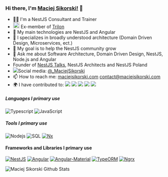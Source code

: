### Hi there, I'm [Maciej Sikorski!](http://maciejsikorski.com) 👋

- 🧑‍💻 I'm a NestJS Consultant and Trainer
- <img src="https://trilon.io/favicon.ico" width="20px"> Ex-member of [Trilon](https://trilon.io)
- 👯 My main technologies are NestJS and Angular
- 🔭 I specializes in broadly understood architecture (Domain Driven Design, Microservices, ect.)
- 💪 My goal is to help the NestJS community grow
- 💬 Ask me about Software Architecture, Domain Driven Design, NestJS, Node.js and Angular
- Founder of [NestJS Talks](https://www.nestjs-talks.com), NestJS Architects and NestJS Poland
- ![](https://img.shields.io/badge/--000000?style=flat&logo=Twitter)Social media: [@_MaciejSikorski](https://twitter.com/@_MaciejSikorski)
- 📫 How to reach me: [maciejsikorski.com](http://maciejsikorski.com) [contact@maciejsikorski.com](mailto:contact@maciejsikorski.com)
- 🌍 I have contributed to: [![](https://img.shields.io/badge/-@nestjs/nest-000000?style=flat&logo=NestJS&logoColor=ed1543)](https://github.com/nestjs/nest)
[![](https://img.shields.io/badge/-fastify/fastify%20cors-000000?style=flat&logo=Fastify&logoColor=black)](https://github.com/fastify/fastify-cors)
[![](https://img.shields.io/badge/-Pimp%20My%20Pr-000000)](https://github.com/valueadd-poland/pimp-my-pr)
[![](https://img.shields.io/badge/-@valueadd/nestjs%20packages-000000)](https://github.com/valueadd-poland/nestjs-packages)
[![](https://img.shields.io/badge/-@nestjs%20architects-000000)](https://github.com/@nestjs-architects/nx-ddd-plugin)


##### Languages I primary use

![Typescript](https://img.shields.io/badge/-Typescript-000000?style=flat&logo=Typescript&logoColor=6f97cc)
![JavaScript](https://img.shields.io/badge/-Javascript-000000?style=flat&logo=JavaScript)

##### Tools I primary use
![Nodejs](https://img.shields.io/badge/-Node.js-000000?style=flat&logo=node.js)
![SQL](https://img.shields.io/badge/-SQL-000000?style=flat&logo=postgresql&logoColor=32648c)
[![Nx](https://img.shields.io/badge/-Nx-000000?style=flat&logo=nx)](https://nx.dev)

#### Frameworks and Libraries I primary use

[![NestJS](https://img.shields.io/badge/-Nest-000000?style=flat&logo=NestJS&logoColor=ed1543)](https://nestjs.com/)
[![Angular](https://img.shields.io/badge/-Angular-000000?style=flat&logo=Angular&logoColor=dd0132)](https://angular.io/)
[![Angular-Material](https://img.shields.io/badge/-Angular%20Material-000000?style=flat&logo=Material%20Design)](https://material.angular.io/)
[![TypeORM](https://img.shields.io/badge/-TypeORM-000000?style=flat&logo=Antd)](https://typeorm.io/#/)
[![Ngrx](https://img.shields.io/badge/-Ngrx-000000?style=flat&logo=ReactiveX&logoColor=ba2bd3)](https://ngrx.io/)

![Maciej Sikorski Github Stats](https://github-readme-stats.anuraghazra1.vercel.app/api?username=Sikora00&show_icons=true&include_all_commits=true&theme=tokyonight)
